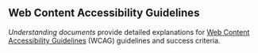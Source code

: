 ## Web Content Accessibility Guidelines

<p>
  <em>Understanding documents</em> provide detailed explanations for 
  <a href="https://www.w3.org/WAI/WCAG22/Understanding/">Web Content Accessibility Guidelines</a> 
  (WCAG) guidelines and success criteria.
</p>
